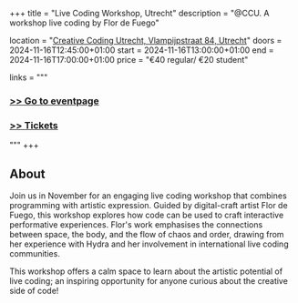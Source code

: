 +++
title       = "Live Coding Workshop, Utrecht"
description = "@CCU. A workshop live coding by Flor de Fuego"

location    = "[Creative Coding Utrecht, Vlampijpstraat 84, Utrecht](https://www.openstreetmap.org/node/9836696489)"
doors       = 2024-11-16T12:45:00+01:00
start       = 2024-11-16T13:00:00+01:00
end         = 2024-11-16T17:00:00+01:00
price       = "€40 regular/ €20 student"

links = """
  ### [>> Go to eventpage](https://creativecodingutrecht.nl/en/calendar/live-coding-workshop-november-2024)
  ### [>> Tickets](https://ccu.stager.co/web/tickets/111465401)
"""
+++

## About

Join us in November for an engaging live coding workshop that combines programming with artistic expression. Guided by digital-craft artist Flor de Fuego, this workshop explores how code can be used to craft interactive performative experiences. Flor's work emphasises the connections between space, the body, and the flow of chaos and order, drawing from her experience with Hydra and her involvement in international live coding communities.

This workshop offers a calm space to learn about the artistic potential of live coding; an inspiring opportunity for anyone curious about the creative side of code!